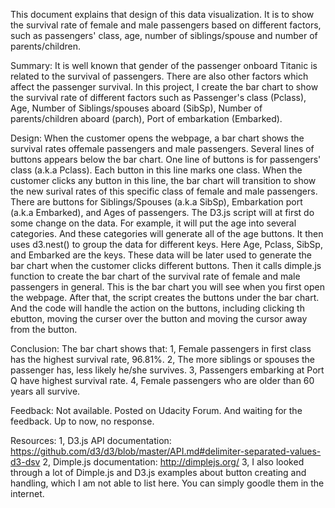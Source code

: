 This document explains that design of this data visualization. It is to show the survival rate of female and male passengers based on different factors, such as passengers' class, age, number of siblings/spouse and number of parents/children.


Summary:
It is well known that gender of the passenger onboard Titanic is related to the survival of passengers. There are also other factors which affect the passenger survival.
In this project, I create the bar chart to show the survival rate of different factors such as Passenger's class (Pclass), Age, Number of Siblings/spouses aboard (SibSp), Number of parents/children aboard (parch), Port of embarkation (Embarked).

Design:
When the customer opens the webpage, a bar chart shows the survival rates offemale passengers and male passengers.
Several lines of buttons appears below the bar chart. One line of buttons is for passengers' class (a.k.a Pclass). Each button in this line marks one class. When the customer clicks any button in this line, the bar chart will transition to show the new surival rates of this specific class of female and male passengers.
There are buttons for Siblings/Spouses (a.k.a SibSp), Embarkation port (a.k.a Embarked), and Ages of passengers.
The D3.js script will at first do some change on the data. For example, it will put the age into several categories. And these categories will generate all of the age buttons.
It then uses d3.nest() to group the data for different keys. Here Age, Pclass, SibSp, and Embarked are the keys. These data will be later used to generate the bar chart when the customer clicks different buttons.
Then it calls dimple.js function to create the bar chart of the survival rate of female and male passengers in general. This is the bar chart you will see when you first open the webpage.
After that, the script creates the buttons under the bar chart.
And the code will handle the action on the buttons, including clicking th ebutton, moving the curser over the button and moving the cursor away from the button.

Conclusion:
The bar chart shows that:
1, Female passengers in first class has the highest survival rate, 96.81%.
2, The more siblings or spouses the passenger has, less likely he/she survives.
3, Passengers embarking at Port Q have highest survival rate.
4, Female passengers who are older than 60 years all survive.



Feedback:
Not available. Posted on Udacity Forum. And waiting for the feedback. Up to now, no response.

Resources:
1, D3.js API documentation: https://github.com/d3/d3/blob/master/API.md#delimiter-separated-values-d3-dsv
2, Dimple.js documentation: http://dimplejs.org/
3, I also looked through a lot of Dimple.js and D3.js examples about button creating and handling, which I am not able to list here. You can simply goodle them in the internet.

